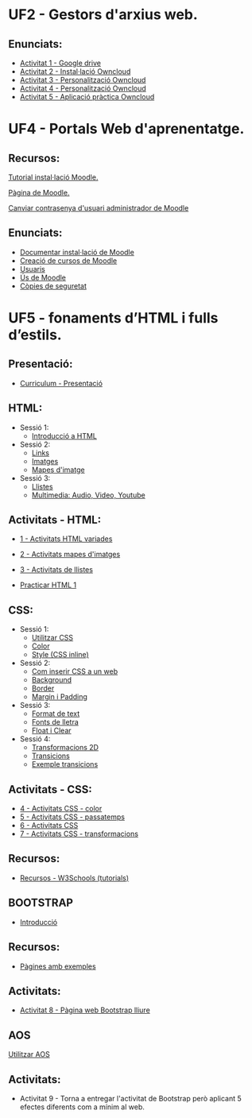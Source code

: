 # UF2 - Gestors d'arxius web.

## Enunciats:

- [Activitat 1 - Google drive](Activitat1.md)
- [Activitat 2 - Instal·lació Owncloud](Activitat2.md)
- [Activitat 3 - Personalització Owncloud](Activitat3.md)
- [Activitat 4 - Personalització Owncloud](Activitat4.md)
- [Activitat 5 - Aplicació pràctica Owncloud](Activitat5.md)

# UF4 - Portals Web d'aprenentatge.

## Recursos:

[Tutorial instal·lació Moodle.](https://dungeonofbits.com/instalar-y-configurar-moodle-en-linux-parte-1.html)

[Pàgina de Moodle.](https://moodle.org)

[Canviar contrasenya d'usuari administrador de Moodle](canviContrasenyaMoodle.md)

## Enunciats:

- [Documentar instal·lació de Moodle](moodle1.md)
- [Creació de cursos de Moodle](moodle2.md)
- [Usuaris](usuaris.md)
- [Ús de Moodle](moodle.md)
- [Còpies de seguretat](moodle3.md)

# UF5 - fonaments d’HTML i fulls d’estils.

## Presentació:

- [Curriculum - Presentació](uf5.md)

## HTML:

- Sessió 1:
  - [Introducció a HTML](introuf5.md)
- Sessió 2:
  - [Links](links.md)
  - [Imatges](imatges.md)
  - [Mapes d'imatge](mapa.md)
- Sessió 3:
  - [Llistes](llistes.md)
  - [Multimedia: Audio, Video, Youtube](multimedia.md)

## Activitats - HTML:

- [1 - Activitats HTML variades](activitats1.md)
- [2 - Activitats mapes d'imatges](activitatsMapesImatges.md)
- [3 - Activitats de llistes](activitats2.md)

- [Practicar HTML 1](practicar1.md)

## CSS:

- Sessió 1:
  - [Utilitzar CSS](css1.md)
  - [Color](color.md)
  - [Style (CSS inline)](style.md)
- Sessió 2:
  - [Com inserir CSS a un web](comInsertarCSS.md)
  - [Background](backgroundCSS.md)
  - [Border](borderCSS.md)
  - [Margin i Padding](marginPaddingCSS.md)
- Sessió 3:
  - [Format de text](formatText.md)
  - [Fonts de lletra](fonts.md)
  - [Float i Clear](floatClear.md)
- Sessió 4:
  - [Transformacions 2D](https://www.w3schools.com/css/css3_2dtransforms.asp)
  - [Transicions](https://www.w3schools.com/css/css3_transitions.asp)
  - [Exemple transicions](transicio.md)

## Activitats - CSS:

- [4 - Activitats CSS - color](activitatsCSS1.md)
- [5 - Activitats CSS - passatemps](activitatsCSS2.md)
- [6 - Activitats CSS](activitatsCSS3.md)
- [7 - Activitats CSS - transformacions](activitatsCSS4.md)

## Recursos:

- [Recursos - W3Schools (tutorials)](https://www.w3schools.com/)

## BOOTSTRAP

- [Introducció](bootstrap1.md)

## Recursos:

- [Pàgines amb exemples](bootstrap2.md)

## Activitats:

- [Activitat 8 - Pàgina web Bootstrap lliure](https://github.com/XaSaFa/MP08/blob/main/exerciciBootstrap1.md)

## AOS

[Utilitzar AOS](aos.md)

## Activitats:

- Activitat 9 - Torna a entregar l'activitat de Bootstrap però aplicant 5 efectes diferents com a mínim al web.
